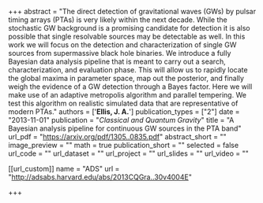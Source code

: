+++
abstract = "The direct detection of gravitational waves (GWs) by pulsar timing arrays (PTAs) is very likely within the next decade. While the stochastic GW background is a promising candidate for detection it is also possible that single resolvable sources may be detectable as well. In this work we will focus on the detection and characterization of single GW sources from supermassive black hole binaries. We introduce a fully Bayesian data analysis pipeline that is meant to carry out a search, characterization, and evaluation phase. This will allow us to rapidly locate the global maxima in parameter space, map out the posterior, and finally weigh the evidence of a GW detection through a Bayes factor. Here we will make use of an adaptive metropolis algorithm and parallel tempering. We test this algorithm on realistic simulated data that are representative of modern PTAs."
authors = ['**Ellis, J. A.**']
publication_types = ["2"]
date = "2013-11-01"
publication = "*Classical and Quantum Gravity*"
title = "A Bayesian analysis pipeline for continuous GW sources in the PTA band"
url_pdf = "https://arxiv.org/pdf/1305..0835.pdf"
abstract_short = ""
image_preview = ""
math = true
publication_short = ""
selected = false
url_code = ""
url_dataset = ""
url_project = ""
url_slides = ""
url_video = ""

[[url_custom]]
name = "ADS"
url = "http://adsabs.harvard.edu/abs/2013CQGra..30v4004E"

+++
